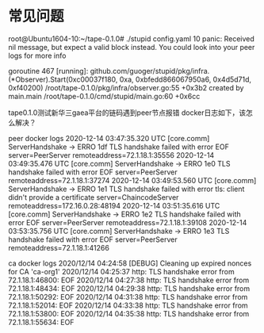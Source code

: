 # 常见问题
root@Ubuntu1604-10:~/tape-0.1.0# ./stupid config.yaml 10
panic: Received nil message, but expect a valid block instead. You could look into your peer logs for more info

goroutine 467 [running]:
github.com/guoger/stupid/pkg/infra.(*Observer).Start(0xc00037f180, 0xa, 0xbfedd866067950a6, 0x4d5d71d, 0xf40200)
        /root/tape-0.1.0/pkg/infra/observer.go:55 +0x3b2
created by main.main
        /root/tape-0.1.0/cmd/stupid/main.go:60 +0x6cc
        
tape0.1.0测试新华三gaea平台的链码遇到peer节点报错
docker日志如下，该怎么解决？

peer docker logs
2020-12-14 03:47:35.320 UTC [core.comm] ServerHandshake -> ERRO 1df TLS handshake failed with error EOF server=PeerServer remoteaddress=72.1.18.1:35556
2020-12-14 03:49:35.476 UTC [core.comm] ServerHandshake -> ERRO 1e0 TLS handshake failed with error EOF server=PeerServer remoteaddress=72.1.18.1:37274
2020-12-14 03:49:53.560 UTC [core.comm] ServerHandshake -> ERRO 1e1 TLS handshake failed with error tls: client didn't provide a certificate server=ChaincodeServer remoteaddress=172.16.0.28:48194
2020-12-14 03:51:35.616 UTC [core.comm] ServerHandshake -> ERRO 1e2 TLS handshake failed with error EOF server=PeerServer remoteaddress=72.1.18.1:39108
2020-12-14 03:53:35.756 UTC [core.comm] ServerHandshake -> ERRO 1e3 TLS handshake failed with error EOF server=PeerServer remoteaddress=72.1.18.1:41266

ca docker logs 
2020/12/14 04:24:58 [DEBUG] Cleaning up expired nonces for CA 'ca-org1'
2020/12/14 04:25:37 http: TLS handshake error from 72.1.18.1:46800: EOF
2020/12/14 04:27:38 http: TLS handshake error from 72.1.18.1:48434: EOF
2020/12/14 04:29:38 http: TLS handshake error from 72.1.18.1:50292: EOF
2020/12/14 04:31:38 http: TLS handshake error from 72.1.18.1:52014: EOF
2020/12/14 04:33:38 http: TLS handshake error from 72.1.18.1:53800: EOF
2020/12/14 04:35:38 http: TLS handshake error from 72.1.18.1:55634: EOF
